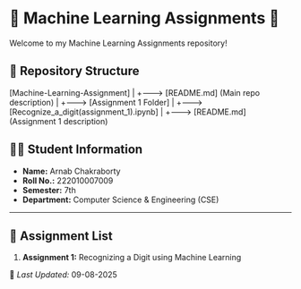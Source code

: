 # 🧠 Machine Learning Assignments 🧠

Welcome to my Machine Learning Assignments repository!  

## 📂 Repository Structure

[Machine-Learning-Assignment]
       |
       +---> [README.md]  (Main repo description)
       |
       +---> [Assignment 1 Folder]
                 |
                 +---> [Recognize_a_digit(assignment_1).ipynb]
                 |
                 +---> [README.md] (Assignment 1 description)

## 🧑‍🎓 Student Information

- **Name:** Arnab Chakraborty  
- **Roll No.:** 222010007009  
- **Semester:** 7th  
- **Department:** Computer Science & Engineering (CSE)  

---

## 📌 Assignment List

1. **Assignment 1:** Recognizing a Digit using Machine Learning



📅 *Last Updated:* 09-08-2025 
                 
                 
